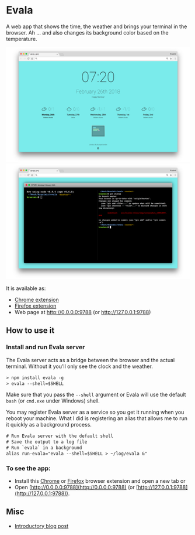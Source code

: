 # Evala

A web app that shows the time, the weather and brings your terminal in the browser. Ah ... and also changes its background color based on the temperature.

![Evala](./src/static-files/img/screenshot_1280x800.png)
![Evala](./src/static-files/img/screenshot_1280x800_2.png)

It is available as:

* [Chrome extension](https://chrome.google.com/webstore/detail/evala/bmaojegjknddmkhfbkhfijcblmamgino)
* [Firefox extension](https://addons.mozilla.org/en-US/firefox/addon/evala/)
* Web page at http://0.0.0.0:9788 (or http://127.0.0.1:9788)

## How to use it

### Install and run Evala server

The Evala server acts as a bridge between the browser and the actual terminal. Without it you'll only see the clock and the weather.

```
> npm install evala -g
> evala --shell=$SHELL
```

Make sure that you pass the `--shell` argument or Evala will use the default `bash` (or `cmd.exe` under Windows) shell.

You may register Evala server as a service so you get it running when you reboot your machine. What I did is registering an alias that allows me to run it quickly as a background process.

```
# Run Evala server with the default shell
# Save the output to a log file
# Run `evala` in a background
alias run-evala="evala --shell=$SHELL > ~/log/evala &"
```

### To see the app:

* Install this [Chrome](https://chrome.google.com/webstore/detail/evala/bmaojegjknddmkhfbkhfijcblmamgino) or [Firefox](https://addons.mozilla.org/en-US/firefox/addon/evala/) browser extension and open a new tab or 
* Open [http://0.0.0.0:9788](http://0.0.0.0:9788) (or [http://127.0.0.1:9788](http://127.0.0.1:9788)).

## Misc

* [Introductory blog post](http://krasimirtsonev.com/blog/article/meet-evala-your-terminal-in-the-browser-extension)